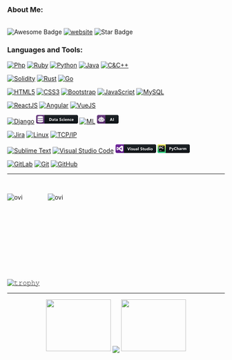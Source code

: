### About Me:
 <br/>
<img src="https://cdn.rawgit.com/sindresorhus/awesome/d7305f38d29fed78fa85652e3a63e154dd8e8829/media/badge.svg" alt="Awesome Badge"/>
<a href="https://findwrk.app/?utm_source=awesome-github-profile-readme"><img src="https://img.shields.io/static/v1?label=&labelColor=505050&message=findwrk&color=%230076D6&style=flat&logo=google-chrome&logoColor=%230076D6" alt="website"/></a>
<img src="https://img.shields.io/static/v1?label=%F0%9F%8C%9F&message=If%20Useful&style=style=flat&color=BC4E99" alt="Star Badge"/>

</h1> <br>

### Languages and Tools:
[![Php](https://img.shields.io/badge/PHP-777BB4?style=flat&logo=php&link=https://github.com/block-webdev/)](https://github.com/block-webdev/)
[![Ruby](https://img.shields.io/badge/Ruby-CC342D?style=flat&logo=ruby&link=https://github.com/block-webdev/)](https://github.com/block-webdev/)
[![Python](https://img.shields.io/badge/-Python-black?style=flat&logo=python&link=https://github.com/block-webdev/)](https://github.com/block-webdev/)
[![Java](https://img.shields.io/badge/Java-orange?style=flat&logo=java&logoColor=white&link=https://github.com/block-webdev/)](https://github.com/block-webdev/)
[![C&C++](https://img.shields.io/badge/-C%20&%20C++-659ad2?style=flat&logo=c%2B%2B&logoColor=ffffff&link=https://github.com/block-webdev/)](https://github.com/block-webdev/)

[![Solidity](https://github.com/block-webdev/block-webdev/blob/main/solidity.png)](https://github.com/block-webdev/)
[![Rust](https://img.shields.io/badge/Rust-000000?style=flat&logo=rust&logoColor=white&link=https://github.com/block-webdev/)](https://github.com/block-webdev/)
[![Go](https://img.shields.io/badge/Go-00ADD8?style=flat&logo=go&logoColor=white&link=https://github.com/block-webdev/)](https://github.com/block-webdev/)


[![HTML5](https://img.shields.io/badge/-HTML5-E34F26?style=flat&logo=html5&logoColor=white&link=https://github.com/block-webdev/)](https://github.com/block-webdev/) 
[![CSS3](https://img.shields.io/badge/-CSS3-1572B6?style=flat&logo=css3&link=https://github.com/block-webdev/)](https://github.com/block-webdev/) 
[![Bootstrap](https://img.shields.io/badge/-Bootstrap-563D7C?style=flat&logo=bootstrap&link=https://github.com/block-webdev/)](https://github.com/block-webdev/)
[![JavaScript](https://img.shields.io/badge/-JavaScript-black?style=flat&logo=javascript&link=https://github.com/block-webdev/)](https://github.com/block-webdev/)
[![MySQL](https://img.shields.io/badge/-MySQL-black?style=flat&logo=mysql&link=https://github.com/block-webdev/)](https://github.com/block-webdev/)

[![ReactJS](https://img.shields.io/badge/-ReactJS-61DAFB?style=flat&logo=react&logoColor=white&link=https://github.com/block-webdev/)](https://github.com/block-webdev/) 
[![Angular](https://img.shields.io/badge/-Angular-DD0031?style=flat&logo=angular&logoColor=white&link=https://github.com/block-webdev/)](https://github.com/block-webdev/) 
[![VueJS](https://img.shields.io/badge/VueJS-41B883??style=flat&logo=vue.js&logoColor=white&link=https://github.com/block-webdev/)](https://github.com/block-webdev/) 

[![Django](https://img.shields.io/badge/-django-black?style=flat&logo=django)](https://github.com/block-webdev/)
[![DataScience](https://github.com/SvenCelin/SvenCelin/blob/master/Badges/datascience.png)](https://github.com/block-webdev/)
[![ML](https://img.shields.io/badge/-Machine%20Learning-102230?style=flat)](https://github.com/block-webdev/)
[![AI](https://github.com/SvenCelin/SvenCelin/blob/master/Badges/ai.png)](https://github.com/block-webdev/)

[![Jira](https://img.shields.io/badge/-Jira-222222?style=flat&logo=jira-software&logoColor=white&logoColor=0052CC)](https://github.com/block-webdev/)
[![Linux](https://img.shields.io/badge/-Linux-222222?style=flat&logo=linux&logoColor=FCC624)](https://github.com/block-webdev/)
[![TCP/IP](https://img.shields.io/badge/-TCP/IP-222222?style=flat&logo=cisco&logoColor=white)](https://github.com/block-webdev/)

[![Sublime Text](http://img.shields.io/badge/-Sublime%20Text-3C4858?style=flat&logo=sublime-text)](https://github.com/block-webdev/)
[![Visual Studio Code](https://img.shields.io/badge/-VSCode-444444?style=flat&logo=visual-studio-code&logoColor=007ACC)](https://github.com/block-webdev/)
[![Visual Studio](https://github.com/SvenCelin/SvenCelin/blob/master/Badges/visualstudio.png)](https://github.com/block-webdev/)
[![PyCharm](https://github.com/SvenCelin/SvenCelin/blob/master/Badges/pycharm.png)](https://github.com/block-webdev/)

[![GitLab](https://img.shields.io/badge/-GitLab-FCA121?style=flat&logo=gitlab&link=https://github.com/block-webdev/)](https://github.com/block-webdev/)
[![Git](https://img.shields.io/badge/-Git-black?style=flat&logo=git&link=https://github.com/block-webdev/)](https://github.com/block-webdev/) 
[![GitHub](https://img.shields.io/badge/-GitHub-181717?style=flat&logo=github&link=https://github.com/block-webdev/)](https://github.com/block-webdev/)
<br />

--- 

<br>
<p align="center">
<p><img align="left" src="https://github-readme-stats.vercel.app/api/top-langs?username=snowMan108&show_icons=true&locale=en&layout=compact&theme=chartreuse-dark" alt="ovi" /></p>
<p>&nbsp;<img align="right" src="https://github-readme-stats.vercel.app/api?username=block-webdev&show_icons=true&locale=en&theme=chartreuse-dark" alt="ovi" width="410" /></p>
<br><br><br><br><br><br><br><br><br>

  [![𝚝𝚛𝚘𝚙𝚑𝚢](https://github-profile-trophy.vercel.app/?username=snowMan108&column=8&margin-w=15&margin-h=15&no-bg=true&no-frame=true&theme=juicyfresh)](https://github.com/block-webdev)

---

<p align="center">
  <a>
    <img height="120" width="150" src="https://github.com/block-webdev/block-webdev/blob/main/left.png">
    <img align="center" src="https://github-readme-streak-stats.herokuapp.com/?user=snowMan108&theme=dark&hide_border=true"/>
    <img height="120" width="150" src="https://github.com/block-webdev/block-webdev/blob/main/right.png">
  </a>
</p>

<!---
block-webdev/block-webdev is a ✨ special ✨ repository because its `README.md` (this file) appears on your GitHub profile.
You can click the Preview link to take a look at your changes.
--->
